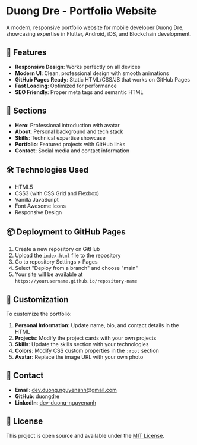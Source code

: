 # Duong Dre - Portfolio Website

A modern, responsive portfolio website for mobile developer Duong Dre, showcasing expertise in Flutter, Android, iOS, and Blockchain development.

## 🚀 Features

- **Responsive Design**: Works perfectly on all devices
- **Modern UI**: Clean, professional design with smooth animations
- **GitHub Pages Ready**: Static HTML/CSS/JS that works on GitHub Pages
- **Fast Loading**: Optimized for performance
- **SEO Friendly**: Proper meta tags and semantic HTML

## 📱 Sections

- **Hero**: Professional introduction with avatar
- **About**: Personal background and tech stack
- **Skills**: Technical expertise showcase
- **Portfolio**: Featured projects with GitHub links
- **Contact**: Social media and contact information

## 🛠️ Technologies Used

- HTML5
- CSS3 (with CSS Grid and Flexbox)
- Vanilla JavaScript
- Font Awesome Icons
- Responsive Design

## 📦 Deployment to GitHub Pages

1. Create a new repository on GitHub
2. Upload the `index.html` file to the repository
3. Go to repository Settings > Pages
4. Select "Deploy from a branch" and choose "main"
5. Your site will be available at `https://yourusername.github.io/repository-name`

## 🎨 Customization

To customize the portfolio:

1. **Personal Information**: Update name, bio, and contact details in the HTML
2. **Projects**: Modify the project cards with your own projects
3. **Skills**: Update the skills section with your technologies
4. **Colors**: Modify CSS custom properties in the `:root` section
5. **Avatar**: Replace the image URL with your own photo

## 📧 Contact

- **Email**: dev.duong.nguyenanh@gmail.com
- **GitHub**: [duongdre](https://github.com/duongdre)
- **LinkedIn**: [dev-duong-nguyenanh](https://www.linkedin.com/in/dev-duong-nguyenanh/)

## 📄 License

This project is open source and available under the [MIT License](LICENSE).
